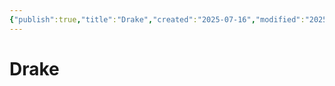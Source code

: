 ```yaml
---
{"publish":true,"title":"Drake","created":"2025-07-16","modified":"2025-07-16T00:21:32.292+02:00","published":"2025-07-16","cssclasses":""}
---
```


# Drake
